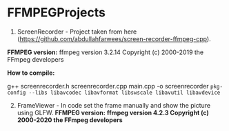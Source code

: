 # FFMPEGProjects

1. ScreenRecorder - Project taken from here (https://github.com/abdullahfarwees/screen-recorder-ffmpeg-cpp).

<b>FFMPEG version:</b>
ffmpeg version 3.2.14 Copyright (c) 2000-2019 the FFmpeg developers

<b>How to compile:</b>

g++ screenrecorder.h screenrecorder.cpp main.cpp -o screenrecorder `pkg-config --libs libavcodec libavformat libswscale libavutil libavdevice`

2. FrameViewer - In code set the frame manually and show the picture using GLFW. 
<b>FFMPEG version:</b>
<b>ffmpeg version 4.2.3 Copyright (c) 2000-2020 the FFmpeg developers</b>
